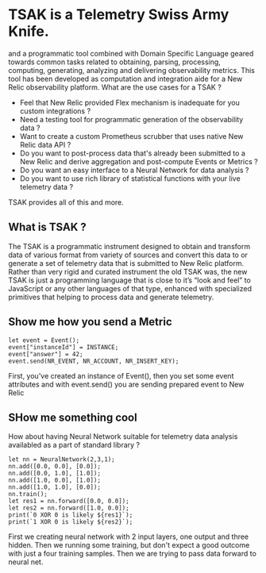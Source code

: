 # TSAK is a Telemetry Swiss Army Knife.

and a programmatic tool combined with Domain Specific Language geared towards common tasks related to obtaining, parsing, processing, computing, generating, analyzing and delivering observability metrics. This tool has been developed as computation and integration aide for a New Relic observability platform. What are the use cases for a TSAK ?

* Feel that New Relic provided Flex mechanism is inadequate for you custom integrations ?
* Need a testing tool for programmatic generation of the observability data ?
* Want to create a custom Prometheus scrubber that uses native New Relic data API ?
* Do you want to post-process data that's already been submitted to a New Relic and derive aggregation and post-compute Events or Metrics ?
* Do you want an easy interface to a Neural Network for data analysis ?
* Do you want to use rich library of statistical functions with your live telemetry data ?

TSAK provides all of this and more.

## What is TSAK ?

The TSAK is a programmatic instrument designed to obtain and  transform data of various format from variety of sources and convert this data to or generate a set of telemetry data that is submitted to New Relic platform. Rather than very rigid and curated instrument the old TSAK was, the new TSAK is just a programming language that is close to it’s “look and feel” to JavaScript or any other languages of that type, enhanced with specialized primitives that helping to process data and generate telemetry.

## Show me how you send a Metric

```lang=rust
let event = Event();
event["instanceId"] = INSTANCE;
event["answer"] = 42;
event.send(NR_EVENT, NR_ACCOUNT, NR_INSERT_KEY);
```

First, you've created an instance of Event(), then you set some event attributes and with event.send() you are sending prepared event to New Relic

## SHow me something cool

How about having Neural Network suitable for telemetry data analysis availabled as a part of standard library ?

```lang=rust
let nn = NeuralNetwork(2,3,1);
nn.add([0.0, 0.0], [0.0]);
nn.add([0.0, 1.0], [1.0]);
nn.add([1.0, 0.0], [1.0]);
nn.add([1.0, 1.0], [0.0]);
nn.train();
let res1 = nn.forward([0.0, 0.0]);
let res2 = nn.forward([1.0, 0.0]);
print(`0 XOR 0 is likely ${res1}`);
print(`1 XOR 0 is likely ${res2}`);
```

First we creating neural network with 2 input layers, one output and three hidden. Then we running some training, but don't expect a good outcome with just a four training samples. Then we are trying to pass data forward to neural net.
